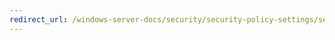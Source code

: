 ```yaml
---
redirect_url: /windows-server-docs/security/security-policy-settings/security-options/devices-prevent-users-from-installing-printer-drivers.md
---
```

